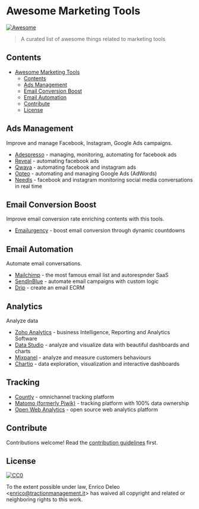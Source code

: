 # Awesome Marketing Tools

[![Awesome](https://awesome.re/badge.svg)](https://awesome.re)

> A curated list of awesome things related to marketing tools


## Contents

- [Awesome Marketing Tools](#awesome-marketing-tools)
  - [Contents](#contents)
  - [Ads Management](#ads-management)
  - [Email Conversion Boost](#email-conversion-boost)
  - [Email Automation](#email-automation)
  - [Contribute](#contribute)
  - [License](#license)


## Ads Management

Improve and manage Facebook, Instagram, Google Ads campaigns.

- [Adespresso](http://bit.ly/traction-adespresso) - managing, monitoring, automating for facebook ads
- [Reveal](http://bit.ly/traction-reveal) - automating facebook ads
- [Qwaya](http://bit.ly/traction-qwaya) - automating facebook and instagram ads
- [Opteo](http://bit.ly/traction-opteo) - automating and managing Google Ads (AdWords)
- [Needls](http://bit.ly/traction-needls) - facebook and instagram monitoring social media conversations in real time

## Email Conversion Boost

Improve email conversion rate enriching contents with this tools.

- [Emailurgency](https://emailurgency.com?ref=awesome-marketing-tools) - boost email conversion through dynamic countdowns

## Email Automation

Automate email conversations.

- [Mailchimp](http://bit.ly/traction-mailchimp) - the most famous email list and autorespnder SaaS
- [SendInBlue](http://bit.ly/traction-sib) - automate email campaigns with custom logic
- [Drip](http://bit.ly/traction-drip) - create an email ECRM

## Analytics

Analyze data

- [Zoho Analytics](http://bit.ly/traction-zohoanalytics) - business Intelligence, Reporting and Analytics Software
- [Data Studio](http://bit.ly/traction-datastudio) - analyze and visualize data with beautiful dashboards and charts
- [Mixpanel](http://bit.ly/traction-mixpanel) - analyze and measure customers behaviours
- [Chartio](http://bit.ly/traction-chartio) - data exploration, visualization and interactive dashboards

## Tracking

- [Countly](http://bit.ly/traction-countly) - omnichannel tracking platform
- [Matomo (formerly Piwik)](http://bit.ly/traction-matomo) - tracking platform with 100% data ownership
- [Open Web Analytics](http://bit.ly/traction-openwebanalytics) - open source web analytics platform


## Contribute

Contributions welcome! Read the [contribution guidelines](contributing.md) first.


## License

[![CC0](http://mirrors.creativecommons.org/presskit/buttons/88x31/svg/cc-zero.svg)](http://creativecommons.org/publicdomain/zero/1.0)

To the extent possible under law, Enrico Deleo &lt;enrico@tractionmanagement.it&gt; has waived all copyright and
related or neighboring rights to this work.
